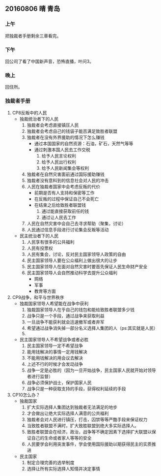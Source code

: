 ## 20160806 晴  青岛

### 上午

把独裁者手册剩余三章看完。

### 下午

回公司了看了中国新声音，恐怖直播，叶问3。 

### 晚上

回住所。


### 独裁者手册

1. CP8反叛中的人民
	* 独裁统治者下的人民
		1. 独裁者会考虑直接镇压人民
		2. 独裁者会考虑自己的钱袋子能否满足致胜者联盟
		3. 独裁者在没有外界援助的情况下怎么赚钱
			* 通过本国国家的自然资源：石油，矿石，天然气等等
			* 通过刺激本国人民去工作交税
				1. 给予人民言论权利
				2. 给予人民出行权利
				3. 给予人民新闻集会等权利
		4. 独裁者在自然灾害面前通过国际援助赚钱
		5. 独裁者没有意料到的信息社会对人民的冲击
		6. 人民在独裁者国家中会考虑反叛的代价
			* 前期是否有人支持和保密等工作
			* 在反叛的过程中保证自己不会死亡
			* 在结束之后给致胜者联盟钱
				1. 通过能直接获取前任的钱
				2. 通过让人民去工作
		7. 人民在自然灾害中会自己去寻求帮助（聚集，讨论）
		8. 人民通过信息手段进行讨论集会反叛等活动
	* 民主统治者下的人民
		1. 人民享有很多的公共福利
		2. 人民有投票权
		3. 人民有集会，讨论，反对民主国家领导人政策的自由
		4. 民主国家领导人要在公众福利上做出很大的让步
		5. 民主国家领导人在面对自然灾害时要首先保证人民生命财产安全
		6. 民主国家领导人会自然推动科学去提升公众福利
			* 网络
			* 军事
			* 教育等方面
2. CP9战争，和平与世界秩序
	* 独裁国家领导人希望能在战争中获利
		1. 独裁国家领导人在乎自己的钱包和能给致胜者联盟多少钱
		2. 战争只是一个手段，通过战争来获取利益
		3. 一旦战争不能获利就会迅速撤军或者弃军
		4. 希望通过战争消失掉一部分名义选择人集团的人（ps:其实就是人民）
		5. 
	* 民主国家领导人不希望战争或者必胜
		1. 民主国家领导一定不希望战争
		2. 能用钱解决的事情一定用钱解决
		3. 不能用钱解决的用会议去解决
		4. 上述不行的时候才会发动战争
		5. 战争一定是必胜的（因为一旦开始战争，民主国家人民就开始对领导者进行监督）
		6. 战争必须保护战士，保护国家人民
		7. 战争只是一种获取支持的手段，获得权利延续的手段
3. CP10怎么办？
	* 独裁国家
		1. 扩大实际选择人集团达到独裁者无法满足的地步
		2. 才会做出让绝大实际选择人满意的公共福利
		3. 独裁者会对人民进行镇压，打击，囚禁等等严酷手段来保证权力
		4. 当致胜者联盟不满时，扩大致胜联盟到绝大多实际选择人。
		5. 致胜者联盟会在经济，政治，战争等不确定因素下选择扩大联盟以保证自己的生命或者家人等等的安全
		6. 人民要学会利用突发事件，学会使用国际援助以期获得民主的实质推进
	* 民主国家
		1. 制定合理完善的选举制度
		2. 选择让所有实际选择人知情并决定事情

